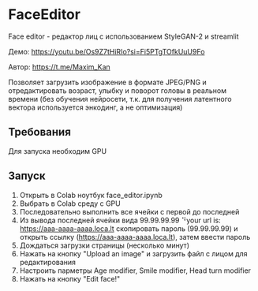 # FaceEditor
Face editor - редактор лиц с использованием StyleGAN-2 и streamlit

Демо: https://youtu.be/Os9Z7tHiRIo?si=Fi5PTgTOfkUuU9Fo

Автор: https://t.me/Maxim_Kan

Позволяет загрузить изображение в формате JPEG/PNG и отредактировать возраст, улыбку и поворот головы в реальном времени (без обучения нейросети, т.к. для получения латентного вектора используется энкодинг, а не оптимизация)
## Требования
Для запуска необходим GPU
## Запуск
1. Открыть в Colab ноутбук face_editor.ipynb
2. Выбрать в Colab среду с GPU
3. Последовательно выполнить все ячейки с первой до последней
4. Из вывода последней ячейки вида 99.99.99.99
⠙your url is: https://aaa-aaaa-aaaa.loca.lt
скопировать пароль (99.99.99.99) и открыть ссылку (https://aaa-aaaa-aaaa.loca.lt), затем ввести пароль
5. Дождаться загрузки страницы (несколько минут)
6. Нажать на кнопку "Upload an image" и загрузить файл с лицом для редактирования
7. Настроить парметры Age modifier, Smile modifier, Head turn modifier
8. Нажать на кнопку "Edit face!"

